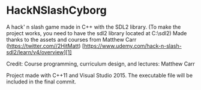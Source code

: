 # HackNSlashCyborg
A hack' n slash game made in C++ with the SDL2 library.
(To make the project works, you need to have the sdl2 library located at C:\sdl2)
Made thanks to the assets and courses from Matthew Carr (https://twitter.com//2HitMatt)
[https://www.udemy.com/hack-n-slash-sdl2/learn/v4/overview][1]

Credit:
Course programming, curriculum design, and lectures: Matthew Carr

Project made with C++11 and Visual Studio 2015.
The executable file will be included in the final commit.